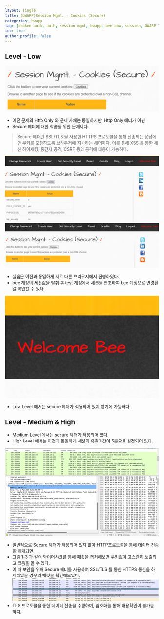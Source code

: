 ```yaml
---
layout: single
title: (bWAPP)Session Mgmt. - Cookies (Secure)
categories: bwapp
tag: [broken auth, auth, session mgmt, bwapp, bee box, session, OWASP TOP 10, OWASP]
toc: true
author_profile: false
---
```


## Level - Low

![그림 1-1](/assets/image/bwapp/Broken-Auth/Cookies%20(Secure)-archive/image.png)
- 이전 문제의 Http Only 와 문제 자체는 동일하지만, Http Only 헤더가 아닌
- Secure 헤더에 대한 학습을 위한 문제이다.

> Secure 헤더란 SSL/TLS 을 사용한 HTTPS 프로토콜을 통해 전송되는 응답에만 쿠키를 포함하도록 브라우저에 지시하는 헤더이다. 이를 통해 XSS 를 통한 세션 하이재킹, 중간자 공격, CSRF 등의 공격에 대응이 가능하다.

![그림 1-2](/assets/image/bwapp/Broken-Auth/Cookies%20(Secure)-archive/image-1.png)
![그림 1-3](/assets/image/bwapp/Broken-Auth/Cookies%20(Secure)-archive/image-2.png)

- 실습은 이전과 동일하게 서로 다른 브라우저에서 진행하였다.
- bee 계정의 세션값을 탈취 후 test 계정에서 세션을 변조하여 bee 계정으로 변경된 걸 확인할 수 있다.


![그림 1-4](/assets/image/bwapp/Broken-Auth/Cookies%20(Secure)-archive/image-3.png)
- Low Level 에서는 secure 헤더가 적용되어 있지 않기에 가능하다.


## Level - Medium & High

- Medium Level 에서는 secure 헤더가 적용되어 있다.
- High Level 에서는 이전과 동일하게 세션의 유효기간이 5분으로 설정되어 있다.

![그림 1-5](/assets/image/bwapp/Broken-Auth/Cookies%20(Secure)-archive/image-4.png)
- 일반적으로 Secure 헤더가 적용되어 있지 않아 HTTP프로토콜을 통해 데이터 전송을 하게되면,
- 그림 1-3 과 같이 와이어샤크를 통해 패킷을 캡처해보면 쿠키값이 고스란히 노출되고 있음을 알 수 있다.
- 이 때 보안을 위해 Secure 헤더를 사용하여 SSL/TLS 를 통한 HTTPS 통신을 하게되었을 경우의 패킷을 확인해보았다.
![그림 1-6](/assets/image/bwapp/Broken-Auth/Cookies%20(Secure)-archive/image-5.png)
- TLS 프로토콜을 통한 데이터 전송을 수행하며, 암호화를 통해 내용확인이 불가능 하다.